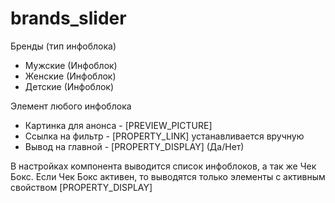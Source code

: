# brands_slider

Бренды (тип инфоблока)
- Мужские (Инфоблок)
- Женские (Инфоблок)
- Детские (Инфоблок)

Элемент любого инфоблока
- Картинка для анонса - [PREVIEW_PICTURE]
- Ссылка на фильтр - [PROPERTY_LINK] устанавливается вручную
- Вывод на главной - [PROPERTY_DISPLAY] (Да/Нет)

В настройках компонента выводится список инфоблоков, а так же Чек Бокс. Если Чек Бокс активен, то выводятся только элементы с активным свойством [PROPERTY_DISPLAY]
